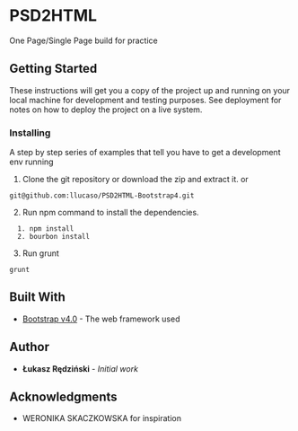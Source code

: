 # PSD2HTML

One Page/Single Page build for practice

## Getting Started

These instructions will get you a copy of the project up and running on your local machine for development and testing purposes. See deployment for notes on how to deploy the project on a live system.

### Installing

A step by step series of examples that tell you have to get a development env running

1. Clone the git repository or download the zip and extract it.
   or
```
git@github.com:llucaso/PSD2HTML-Bootstrap4.git
```

2. Run npm command to install the dependencies.

```
  1. npm install
  2. bourbon install
```

3. Run grunt

```
grunt
```

## Built With

* [Bootstrap v4.0](https://getbootstrap.com/docs/4.0/getting-started/introduction/) - The web framework used

## Author

* **Łukasz Rędziński** - *Initial work*

## Acknowledgments

* WERONIKA SKACZKOWSKA for inspiration


